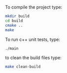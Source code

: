 To compile the project type:

```bash
mkdir build
cd build
cmake ..
make
```

To run c++ unit tests, type:

```bash
./main
```

to clean the build files type:
```bash
make clean-build
```